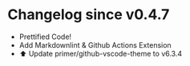 # Changelog since v0.4.7
- Prettified Code! 
- Add Markdownlint & Github Actions Extension 
- ⬆️ Update primer/github-vscode-theme to v6.3.4 
